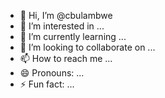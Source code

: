 - 👋 Hi, I’m @cbulambwe
- 👀 I’m interested in ...
- 🌱 I’m currently learning ...
- 💞️ I’m looking to collaborate on ...
- 📫 How to reach me ...
- 😄 Pronouns: ...
- ⚡ Fun fact: ...

<!---
cbulambwe/cbulambwe is a ✨ special ✨ repository because its `README.md` (this file) appears on your GitHub profile.
You can click the Preview link to take a look at your changes.
--->
